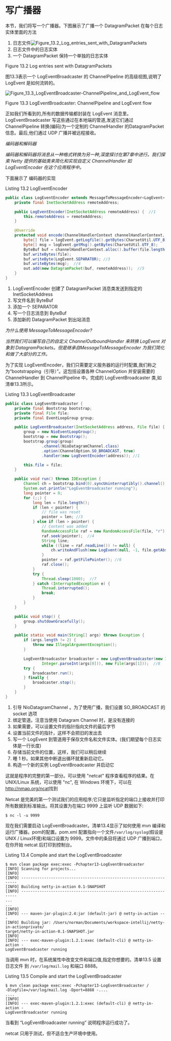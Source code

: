 写广播器
====

本节，我们将写一个广播器。下图展示了广播一个 DatagramPacket 在每个日志实体里面的方法



1. 日志文件![Figure_13.2_Log_entries_sent_with_DatagramPackets](https://ning-wang.oss-cn-beijing.aliyuncs.com/blog-imags/Figure_13.2_Log_entries_sent_with_DatagramPackets.jpg)
2. 日志文件中的日志实体
3. 一个 DatagramPacket 保持一个单独的日志实体 

Figure 13.2 Log entries sent with DatagramPackets

图13.3表示一个 LogEventBroadcaster 的 ChannelPipeline 的高级视图,说明了 LogEvent 是如何流转的。

![Figure_13.3_LogEventBroadcaster-ChannelPipeline_and_LogEvent_flow](https://ning-wang.oss-cn-beijing.aliyuncs.com/blog-imags/Figure_13.3_LogEventBroadcaster-ChannelPipeline_and_LogEvent_flow.jpg)

Figure 13.3 LogEventBroadcaster: ChannelPipeline and LogEvent flow

正如我们所看到的,所有的数据传输都封装在 LogEvent 消息里。LogEventBroadcaster 写这些通过在本地端的管道,发送它们通过ChannelPipeline 转换(编码)为一个定制的 ChannelHandler  的DatagramPacket 信息。最后,他们通过 UDP 广播并被远程接收。

*编码器和解码器*

*编码器和解码器将消息从一种格式转换为另一种,深度探讨在第7章中进行。我们探索 Netty 提供的基础类来简化和实现自定义 ChannelHandler 如 LogEventEncoder 在这个应用程序中。*

下面展示了 编码器的实现

Listing 13.2 LogEventEncoder

```java
public class LogEventEncoder extends MessageToMessageEncoder<LogEvent> {
    private final InetSocketAddress remoteAddress;

    public LogEventEncoder(InetSocketAddress remoteAddress) {  //1
        this.remoteAddress = remoteAddress;
    }

    @Override
    protected void encode(ChannelHandlerContext channelHandlerContext, LogEvent logEvent, List<Object> out) throws Exception {
        byte[] file = logEvent.getLogfile().getBytes(CharsetUtil.UTF_8); //2
        byte[] msg = logEvent.getMsg().getBytes(CharsetUtil.UTF_8);
        ByteBuf buf = channelHandlerContext.alloc().buffer(file.length + msg.length + 1);
        buf.writeBytes(file);
        buf.writeByte(LogEvent.SEPARATOR); //3
        buf.writeBytes(msg);  //4
        out.add(new DatagramPacket(buf, remoteAddress));  //5
    }
}
```

1. LogEventEncoder 创建了 DatagramPacket 消息类发送到指定的 
InetSocketAddress
2. 写文件名到  ByteBuf
3. 添加一个 SEPARATOR
4. 写一个日志消息到 ByteBuf
5. 添加新的 DatagramPacket 到出站消息

*为什么使用 MessageToMessageEncoder?*

*当然我们可以编写自己的自定义 ChannelOutboundHandler  来转换 LogEvent 对象到 DatagramPackets。但是继承自MessageToMessageEncoder 为我们简化和做了大部分的工作。*

为了实现 LogEventEncoder，我们只需要定义服务器的运行时配置,我们称之为“bootstrapping（引导）”。这包括设置各种 ChannelOption 并安装需要的 ChannelHandler 到 ChannelPipeline  中。完成的
LogEventBroadcaster 类,如清单13.3所示。

Listing 13.3 LogEventBroadcaster

```java
public class LogEventBroadcaster {
    private final Bootstrap bootstrap;
    private final File file;
    private final EventLoopGroup group;

    public LogEventBroadcaster(InetSocketAddress address, File file) {
        group = new NioEventLoopGroup();
        bootstrap = new Bootstrap();
        bootstrap.group(group)
                .channel(NioDatagramChannel.class)
                .option(ChannelOption.SO_BROADCAST, true)
                .handler(new LogEventEncoder(address)); //1

        this.file = file;
    }

    public void run() throws IOException {
        Channel ch = bootstrap.bind(0).syncUninterruptibly().channel(); //2
        System.out.println("LogEventBroadcaster running");
        long pointer = 0;
        for (;;) {
            long len = file.length(); 
            if (len < pointer) {
                // file was reset
                pointer = len; //3
            } else if (len > pointer) {
                // Content was added
                RandomAccessFile raf = new RandomAccessFile(file, "r");
                raf.seek(pointer);  //4
                String line;
                while ((line = raf.readLine()) != null) {
                    ch.writeAndFlush(new LogEvent(null, -1, file.getAbsolutePath(), line));  //5
                }
                pointer = raf.getFilePointer(); //6
                raf.close();
            }
            try {
                Thread.sleep(1000);  //7
            } catch (InterruptedException e) {
                Thread.interrupted();
                break;
            }
        }
    }

    public void stop() {
        group.shutdownGracefully();
    }

    public static void main(String[] args) throws Exception {
        if (args.length != 2) {
            throw new IllegalArgumentException();
        }

        LogEventBroadcaster broadcaster = new LogEventBroadcaster(new InetSocketAddress("255.255.255.255",
                Integer.parseInt(args[0])), new File(args[1]));  //8
        try {
            broadcaster.run();
        } finally {
            broadcaster.stop();
        }
    }
}
```

1. 引导 NioDatagramChannel 。为了使用广播，我们设置 SO_BROADCAST 的 socket 选项
2. 绑定管道。注意当使用 Datagram Channel 时，是没有连接的
3. 如果需要，可以设置文件的指针指向文件的最后字节
4. 设置当前文件的指针，这样不会把旧的发出去
5. 写一个 LogEvent 到管道用于保存文件名和文件实体。(我们期望每个日志实体是一行长度)
6. 存储当前文件的位置，这样，我们可以稍后继续
7. 睡 1 秒。如果其他中断退出循环就重新启动它。
8. 构造一个新的实例 LogEventBroadcaster 并启动它

这就是程序的完整的第一部分。可以使用 "netcat" 程序查看程序的结果。在 UNIX/Linux 系统，可以使用 "nc", 在 Windows 环境下，可以在 <http://nmap.org/ncat>找到

Netcat 是完美的第一个测试我们的应用程序;它只是监听指定的端口上接收并打印所有数据到标准输出。将其设置为在端口 9999 上监听 UDP 数据如下:

```shell
$ nc -l -u 9999
```

现在我们需要启动 LogEventBroadcaster。清单13.4显示了如何使用 mvn 编译和运行广播器。pom的配置。pom.xml 配置指向一个文件`/var/log/syslog`(假设是UNIX / Linux环境)和端口设置为 9999。文件中的条目将通过 UDP 广播到端口，在你开始 netcat 后打印到控制台。

Listing 13.4 Compile and start the LogEventBroadcaster
	
```shell
$ mvn clean package exec:exec -Pchapter13-LogEventBroadcaster
[INFO] Scanning for projects...
[INFO]
[INFO] --------------------------------------------------------------------
[INFO] Building netty-in-action 0.1-SNAPSHOT
[INFO] --------------------------------------------------------------------
...
...
[INFO]
[INFO] --- maven-jar-plugin:2.4:jar (default-jar) @ netty-in-action ---
[INFO] Building jar: /Users/norman/Documents/workspace-intellij/netty-in-actionprivate/
target/netty-in-action-0.1-SNAPSHOT.jar
[INFO]
[INFO] --- exec-maven-plugin:1.2.1:exec (default-cli) @ netty-in-action -
LogEventBroadcaster running
```

当调用 mvn 时，在系统属性中改变文件和端口值,指定你想要的。清单13.5 设置日志文件 到 `/var/log/mail.log` 和端口 8888。

Listing 13.5 Compile and start the LogEventBroadcaster

```shell
$ mvn clean package exec:exec -Pchapter13-LogEventBroadcaster /
-Dlogfile=/var/log/mail.log -Dport=8888 -....
....
[INFO]
[INFO] --- exec-maven-plugin:1.2.1:exec (default-cli) @ netty-in-action -
LogEventBroadcaster running
```

当看到 “LogEventBroadcaster running” 说明程序运行成功了。

netcat 只用于测试，但不适合生产环境中使用。




